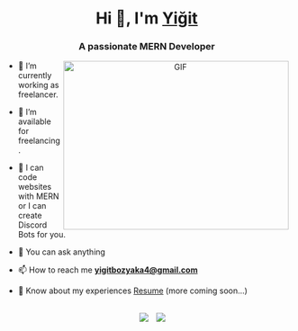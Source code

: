 <h1 align="center">Hi 👋, I'm <a href="https://yigitbozyaka.com" target="blank">
Yiğit</a></h1>
<h3 align="center">A passionate MERN Developer</h3>


<a target="_blank" align="center">
  <img align="right" top="500" height="300" width="400" alt="GIF" src="https://media.giphy.com/media/SWoSkN6DxTszqIKEqv/giphy.gif">
</a>

- 🔭 I’m currently working as freelancer.

- 🤝 I’m available for freelancing.

- 📝 I can code websites with MERN or I can create Discord Bots for you.

- 💬 You can ask anything

- 📫 How to reach me **yigitbozyaka4@gmail.com**

- 📄 Know about my experiences <a href="https://github.com/yigitbozyaka" target="blank">Resume</a> (more coming soon...)
<br/> <br/>




<p align="center">
	
	

 <div align="center"  class="icons-social" style="margin-left: 10px;">
        <a style="margin-left: 10px;"  target="_blank" href="https://www.linkedin.com/in/yigitbozyaka/">
			<img src="https://img.icons8.com/doodle/40/000000/linkedin--v2.png"></a>
        <a style="margin-left: 10px;" target="_blank" href="https://github.com/yigitbozyaka">
		<img src="https://img.icons8.com/doodle/40/000000/github--v1.png"></a>
      </div>

</p>

